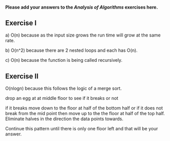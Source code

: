 #### Please add your answers to the **_Analysis of Algorithms_** exercises here.

## Exercise I

a)
O(n) because as the input size grows the run time will grow at the same rate.

b)
O(n^2) because there are 2 nested loops and each has O(n).

c)
O(n) because the function is being called recursively.

## Exercise II

O(nlogn) because this follows the logic of a merge sort.

drop an egg at at middle floor to see if it breaks or not

if it breaks move down to the floor at half of the bottom half or if it does not break from the mid point then move up to the the floor at half of the top half. Eliminate halves in the direction the data points towards.

Continue this pattern until there is only one floor left and that will be your answer.
